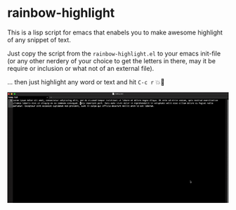 # rainbow-highlight
This is a lisp script for emacs that enabels you to make awesome highlight of any snippet of text.

Just copy the script from the `rainbow-highlight.el` to your emacs init-file (or any other nerdery of your choice to get the letters in there, may it be require or inclusion or what not of an external file).

... then just highlight any word or text and hit `C-c r` 💥🌈



![](rainbow-example.gif)
